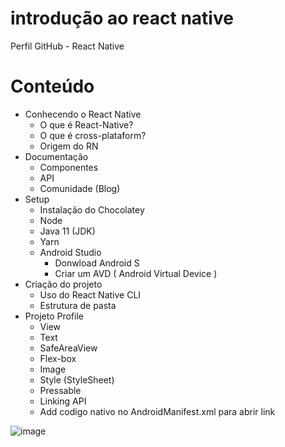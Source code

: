 
# introdução ao react native
Perfil GitHub - React Native 

# Conteúdo
- Conhecendo o React Native
  - O que é React-Native?
  - O que é cross-plataform?
  - Origem do RN
- Documentação
  - Componentes
  - API
  - Comunidade (Blog)
- Setup
  - Instalação do Chocolatey
  - Node
  - Java 11 (JDK)
  - Yarn
  - Android Studio
    - Donwload Android S
    - Criar um AVD ( Android Virtual Device )
- Criação do projeto
  - Uso do React Native CLI
  - Estrutura de pasta
- Projeto Profile
  - View
  - Text
  - SafeAreaView
  - Flex-box
  - Image
  - Style (StyleSheet)
  - Pressable
  - Linking API
  - Add codigo nativo no AndroidManifest.xml para abrir link 



![image](https://user-images.githubusercontent.com/101668192/167556710-9a4bab44-544c-460d-8a48-9d1a30560398.png)

